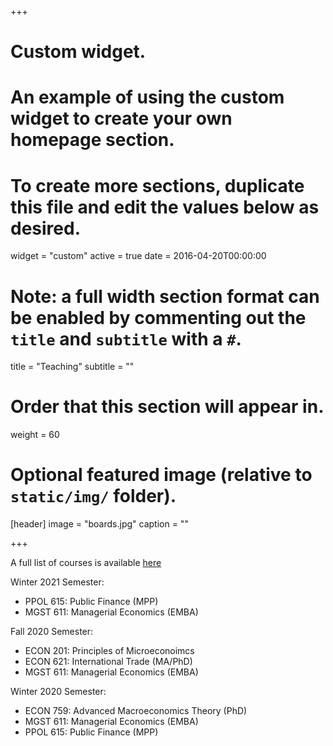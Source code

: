 +++
# Custom widget.
# An example of using the custom widget to create your own homepage section.
# To create more sections, duplicate this file and edit the values below as desired.
widget = "custom"
active = true
date = 2016-04-20T00:00:00

# Note: a full width section format can be enabled by commenting out the `title` and `subtitle` with a `#`.
title = "Teaching"
subtitle = ""

# Order that this section will appear in.
weight = 60

# Optional featured image (relative to `static/img/` folder).
[header]
image = "boards.jpg"
caption = ""

+++

A full list of courses is available [here](https://econ.ucalgary.ca/courses)

Winter 2021 Semester:

- PPOL 615: Public Finance (MPP)
- MGST 611: Managerial Economics (EMBA)

Fall 2020 Semester:

- ECON 201: Principles of Microeconoimcs
- ECON 621: International Trade (MA/PhD)
- MGST 611: Managerial Economics (EMBA)

Winter 2020 Semester:

- ECON 759: Advanced Macroeconomics Theory (PhD)
- MGST 611: Managerial Economics (EMBA)
- PPOL 615: Public Finance (MPP)
